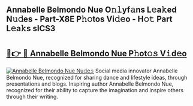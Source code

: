 ## Annabelle Belmondo Nue O𝚗𝚕yf𝚊ns L𝚎a𝚔ed N𝚞𝚍es - Part-X8E P𝚑𝚘tos Vi𝚍𝚎o - H𝚘𝚝 Part L𝚎a𝚔s sICS3

# <h2><a href="http://kf8v9w.oniu.top/?m=Annabelle+Belmondo+Nue">🔗👉 🔴 Annabelle Belmondo Nue P𝚑ot𝚘𝚜 V𝚒d𝚎o</a></h2>

[![Annabelle Belmondo Nue Nu𝚍e𝚜](https://i.imgur.com/0qMVB7G.gif)](http://kf8v9w.oniu.top/?m=Annabelle+Belmondo+Nue)
Social media innovator Annabelle Belmondo Nue, recognized for sharing dance and lifestyle ideas, through presentations and blogs. Inspiring author Annabelle Belmondo Nue, recognized for their ability to capture the imagination and inspire others through their writing.  
